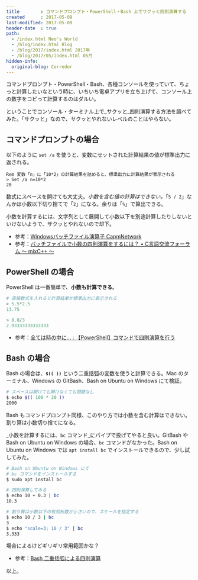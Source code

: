 ```yaml
---
title        : コマンドプロンプト・PowerShell・Bash 上でサクッと四則演算する
created      : 2017-05-09
last-modified: 2017-05-09
header-date  : true
path:
  - /index.html Neo's World
  - /blog/index.html Blog
  - /blog/2017/index.html 2017年
  - /blog/2017/05/index.html 05月
hidden-info:
  original-blog: Corredor
---
```


コマンドプロンプト・PowerShell・Bash、各種コンソールを使っていて、ちょっと計算したいなという時に、いちいち電卓アプリを立ち上げて、コンソール上の数字をコピって計算するのはダルい。

ということでコンソール・ターミナル上で_サクッと_四則演算する方法を調べてみた。「サクッと」なので、サクッとやれないレベルのことはやらない。

## コマンドプロンプトの場合

以下のように `set /a` を使うと、変数にセットされた計算結果の値が標準出力に返される。

```batch
Rem 変数「n」に「10*2」の計算結果を詰めると、標準出力に計算結果が表示される
> Set /a n=10*2
20
```

数式にスペースを開けても大丈夫。_小数を含む値の計算はできない。_「`5 / 2`」なんかは小数以下切り捨てで「`2`」になる。余りは「`%`」で算出できる。

小数を計算するには、文字列として展開して小数以下を別途計算したりしないといけないようで、サクッとやれないので却下。

- 参考：[Windowsバッチファイル演算子 CapmNetwork](http://capm-network.com/?tag=Windows%E3%83%90%E3%83%83%E3%83%81%E3%83%95%E3%82%A1%E3%82%A4%E3%83%AB%E6%BC%94%E7%AE%97%E5%AD%90)
- 参考：[バッチファイルで小数の四則演算をするには？ • C言語交流フォーラム ～ mixC++ ～](http://dixq.net/forum/viewtopic.php?f=3&t=4049)

## PowerShell の場合

PowerShell は一番簡単で、__小数も計算できる__。

```powershell
# 直接数式を入れると計算結果が標準出力に表示される
> 5.5*2.5
13.75

> 8.8/3
2.93333333333333
```

- 参考：[全ては時の中に… : 【PowerShell】コマンドで四則演算を行う](http://blog.livedoor.jp/akf0/archives/51323681.html)

## Bash の場合

Bash の場合は、__`$(( ))`__ という二重括弧の変数を使うと計算できる。Mac のターミナル、Windows の GitBash、Bash on Ubuntu on Windows にて検証。

```bash
# スペースは開けても開けなくても問題なし
$ echo $(( 100 * 20 ))
2000
```

Bash もコマンドプロンプト同様、このやり方では小数を含む計算はできない。割り算は小数切り捨てになる。

_小数を計算するには、`bc` コマンド_にパイプで投げてやると良い。GitBash や Bash on Ubuntu on Windows の場合、`bc` コマンドがなかった。Bash on Ubuntu on Windows では `apt install bc` でインストールできるので、少し試してみた。

```bash
# Bash on Ubuntu on Windows にて
# bc コマンドをインストールする
$ sudo apt install bc

# 四則演算してみる
$ echo 10 + 0.3 | bc
10.3

# 割り算は小数以下の有効桁数が小さいので、スケールを指定する
$ echo 10 / 3 | bc
3
$ echo "scale=3; 10 / 3" | bc
3.333
```

場合によるけどギリギリ常用範囲かな？

- 参考：[Bash 二重括弧による四則演算](http://sweng.web.fc2.com/ja/program/bash/bash-calc.html)

以上。
